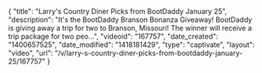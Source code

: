 {
    "title": "Larry's Country Diner Picks from BootDaddy January 25",
    "description": "It's the BootDaddy Branson Bonanza Giveaway! BootDaddy is giving away a trip for two to Branson, Missouri! The winner will receive a trip package for two peo...",
    "videoid": "167757",
    "date_created": "1400657525",
    "date_modified": "1418181429",
    "type": "captivate",
    "layout": "video",
    "url": "\/v\/larry-s-country-diner-picks-from-bootdaddy-january-25\/167757"
}